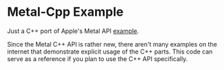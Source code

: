 # Metal-Cpp Example
Just a C++ port of Apple's Metal API [example](https://developer.apple.com/documentation/metal/basic_tasks_and_concepts/performing_calculations_on_a_gpu?preferredLanguage=occ).  

Since the Metal C++ API is rather new, there aren't many 
examples on the internet that demonstrate explicit 
usage of the C++ parts. This code can serve as a reference
if you plan to use the C++ API specifically.
